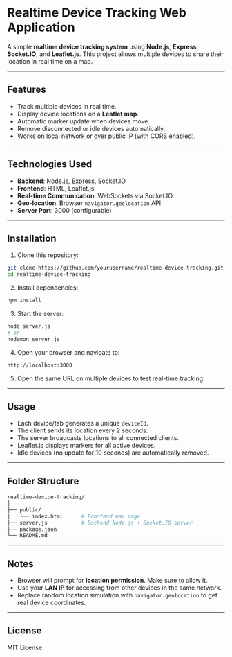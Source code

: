 # Realtime Device Tracking Web Application

A simple **realtime device tracking system** using **Node.js**, **Express**, **Socket.IO**, and **Leaflet.js**. This project allows multiple devices to share their location in real time on a map.

---

## Features

-   Track multiple devices in real time.
-   Display device locations on a **Leaflet map**.
-   Automatic marker update when devices move.
-   Remove disconnected or idle devices automatically.
-   Works on local network or over public IP (with CORS enabled).

---

## Technologies Used

-   **Backend**: Node.js, Express, Socket.IO
-   **Frontend**: HTML, Leaflet.js
-   **Real-time Communication**: WebSockets via Socket.IO
-   **Geo-location**: Browser `navigator.geolocation` API
-   **Server Port**: 3000 (configurable)

---

## Installation

1. Clone this repository:

```bash
git clone https://github.com/yourusername/realtime-device-tracking.git
cd realtime-device-tracking
```

2. Install dependencies:

```bash
npm install
```

3. Start the server:

```bash
node server.js
# or
nodemon server.js
```

4. Open your browser and navigate to:

```bash
http://localhost:3000
```

5. Open the same URL on multiple devices to test real-time tracking.

---

## Usage

-   Each device/tab generates a unique `deviceId`.
-   The client sends its location every 2 seconds.
-   The server broadcasts locations to all connected clients.
-   Leaflet.js displays markers for all active devices.
-   Idle devices (no update for 10 seconds) are automatically removed.

---

## Folder Structure

```bash
realtime-device-tracking/
│
├── public/
│   └── index.html      # Frontend map page
├── server.js           # Backend Node.js + Socket.IO server
├── package.json
└── README.md
```

---

## Notes

-   Browser will prompt for **location permission**. Make sure to allow it.
-   Use your **LAN IP** for accessing from other devices in the same network.
-   Replace random location simulation with `navigator.geolocation` to get real device coordinates.

---

## License

MIT License
